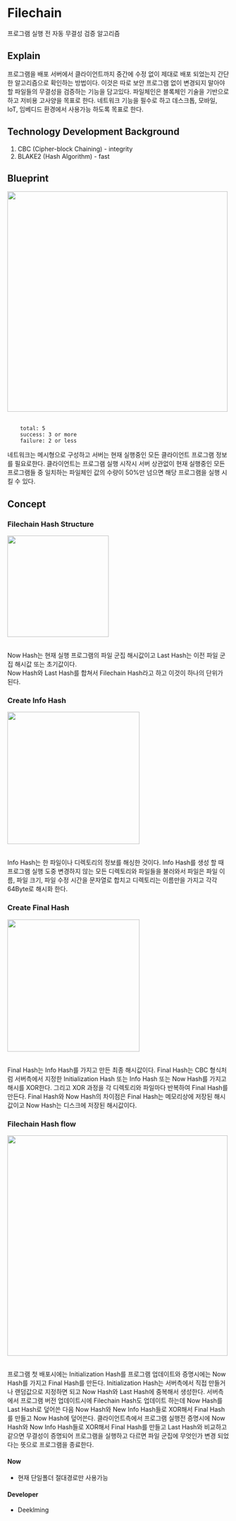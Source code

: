 # Filechain
프로그램 실행 전 자동 무결성 검증 알고리즘

## Explain
프로그램을 배포 서버에서 클라이언트까지 중간에 수정 없이 제대로 배포 되었는지 간단한 알고리즘으로 확인하는 방법이다.
이것은 따로 보안 프로그램 없이 변경되지 말아야 할 파일들의 무결성을 검증하는 기능을 담고있다.
파일체인은 블록체인 기술을 기반으로 하고 저비용 고사양을 목표로 한다.
네트워크 기능을 필수로 하고 데스크톱, 모바일, IoT, 임베디드 환경에서 사용가능 하도록 목표로 한다.

## Technology Development Background
1. CBC (Cipher-block Chaining) - integrity
2. BLAKE2 (Hash Algorithm) - fast

## Blueprint
<div><img width="500" src="https://user-images.githubusercontent.com/71743128/170218506-62a171c4-8238-4152-91a2-193506ee4455.png"></img></div></br>

```
    total: 5
    success: 3 or more
    failure: 2 or less
```
네트워크는 메시형으로 구성하고 서버는 현재 실행중인 모든 클라이언트 프로그램 정보를 필요로한다.
클라이언트는 프로그램 실행 시작시 서버 상관없이 현재 실행중인 모든 프로그램들 중 일치하는 파일체인 값의 수량이 50%만 넘으면 해당 프로그램을 실행 시킬 수 있다.

## Concept
### Filechain Hash Structure
<div><img width="230" src="https://user-images.githubusercontent.com/71743128/170222324-9cf99c7c-d65f-437d-aceb-395e9560c129.png"></img></div></br>

Now Hash는 현재 실행 프로그램의 파일 군집 해시값이고 Last Hash는 이전 파일 군집 해시값 또는 초기값이다.   
Now Hash와 Last Hash를 합쳐서 Filechain Hash라고 하고 이것이 하나의 단위가 된다.

### Create Info Hash
<div><img width="300" src=""></img></div></br>

Info Hash는 한 파일이나 디렉토리의 정보를 해싱한 것이다.
Info Hash를 생성 할 때 프로그램 실행 도중 변경하지 않는 모든 디렉토리와 파일들을 불러와서 파일은 파일 이름, 파일 크기, 파일 수정 시간을 문자열로 합치고 디렉토리는 이름만을 가지고 각각 64Byte로 해시화 한다.

### Create Final Hash
<div><img width="300" src=""></img></div></br>

Final Hash는 Info Hash를 가지고 만든 최종 해시값이다.
Final Hash는 CBC 형식처럼 서버측에서 지정한 Initialization Hash 또는 Info Hash 또는 Now Hash를 가지고 해시를 XOR한다. 그리고 XOR 과정을 각 디렉토리와 파일마다 반복하여 Final Hash를 만든다.
Final Hash와 Now Hash의 차이점은 Final Hash는 메모리상에 저장된 해시값이고 Now Hash는 디스크에 저장된 해시값이다.

### Filechain Hash flow
<div><img width="500" src=""></img></div></br>

프로그램 첫 배포시에는 Initialization Hash를 프로그램 업데이트와 증명시에는 Now Hash를 가지고 Final Hash를 만든다.
Initialization Hash는 서버측에서 직접 만들거나 랜덤값으로 지정하면 되고 Now Hash와 Last Hash에 중복해서 생성한다.
서버측에서 프로그램 버전 업데이트시에 Filechain Hash도 업데이트 하는데 Now Hash를 Last Hash로 덮어쓴 다음 Now Hash와 New Info Hash들로 XOR해서 Final Hash를 만들고 Now Hash에 덮어쓴다.
클라이언트측에서 프로그램 실행전 증명시에 Now Hash와 Now Info Hash들로 XOR해서 Final Hash를 만들고 Last Hash와 비교하고 같으면 무결성이 증명되어 프로그램을 실행하고 다르면 파일 군집에 무엇인가 변경 되었다는 뜻으로 프로그램을 종료한다.

#### Now
* 현재 단일폴더 절대경로만 사용가능

#### Developer
* Deeklming
